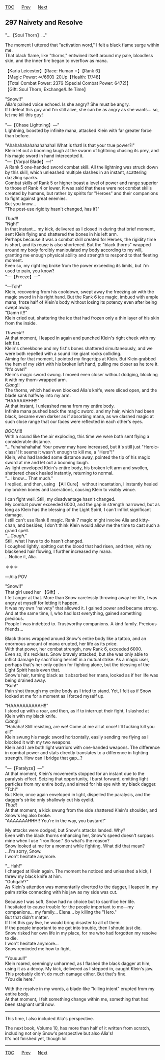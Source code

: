 [TOC](../readme.md)&nbsp;&nbsp;&nbsp;&nbsp;&nbsp;&nbsp;[Prev](chapter0296.md)&nbsp;&nbsp;&nbsp;&nbsp;&nbsp;&nbsp;[Next](chapter0298.md)



## 297 Naivety and Resolve

"...【Soul Thorn】..."  
  
The moment I uttered that "activation word," I felt a black flame surge
within me.  
That black flame, like "thorns," entwined itself around my pale,
bloodless skin, and the inner fire began to overflow as mana.  
  
【Karla Leicester】【Race: Human ♀】【Rank 6】  
【Magic Power: ∞/660】20Up【Health: 17/48】  
【Total Combat Power: 2376 (Special Combat Power: 6472)】  
【Gift: Soul Thorn, Exchange/Life Time】  
  
"Snow!!"  
Alia's pained voice echoed. Is she angry? She must be angry.  
If I defeat this guy and I'm still alive, she can be as angry as she
wants... so, let me kill this guy!  
  
"―【Chase Lightning】―"  
Lightning, boosted by infinite mana, attacked Klein with far greater
force than before.  
  
"Ahahahahahahahahaha! What is that! Is that your true power?!"  
Klein let out a booming laugh at the swarm of lightning chasing its
prey, and his magic sword in hand intercepted it.  
"―【Vorpal Blade】―!"  
A Rank 5 one-handed sword combat skill. All the lightning was struck
down by this skill, which unleashed multiple slashes in an instant,
scattering dazzling sparks.  
Combat skills of Rank 5 or higher boast a level of power and range
superior to those of Rank 4 or lower. It was said that these were not
combat skills created by humans, but rather by spirits for "Heroes" and
their companions to fight against great enemies.  
But you know...  
"The post-use rigidity hasn't changed, has it?"  
  
*Thud*!!  
"Ngh!"  
In that instant... my kick, delivered as I closed in during that brief
moment, sent Klein flying and shattered the bones in his left arm.  
Perhaps because it was a combat skill created for Heroes, the rigidity
time is short, and its reuse is also shortened. But the "black thorns"
wrapped around my body forcibly manipulated my body according to my
will, granting me enough physical ability and strength to respond to
that fleeting moment.  
Even so, my right leg broke from the power exceeding its limits, but I'm
used to pain, you know?  
"―【Freeze】―"  
  
"―Tch!"  
Klein, recovering from his cooldown, swept away the freezing air with
the magic sword in his right hand. But the Rank 6 ice magic, imbued with
ample mana, froze half of Klein's body without losing its potency even
after being swept away.  
"Damn it!!"  
Klein cried out, shattering the ice that had frozen only a thin layer of
his skin from the inside.  
  
*Thwack*!!  
At that moment, I leaped in again and punched Klein's right cheek with
my left fist.  
Klein's cheekbone and my fist's bones shattered simultaneously, and we
were both repelled with a sound like giant rocks colliding.  
Aiming for that moment, I pointed my fingertips at Klein. But Klein
grabbed the hem of my skirt with his broken left hand, pulling me closer
as he tore it.  
"It's over!"  
Klein's magic sword swung. I moved even closer without dodging, blocking
it with my thorn-wrapped arm.  
*Clang*!!  
The thorns, which had even blocked Alia's knife, were sliced open, and
the blade sank halfway into my arm.  
"HAAAAAHHH!!"  
At that instant, I unleashed mana from my entire body.  
Infinite mana pushed back the magic sword, and my hair, which had been
black, became even darker as if absorbing mana, as we clashed magic at
such close range that our faces were reflected in each other's eyes.  
  
*BOOM*!!!  
With a sound like the air exploding, this time we were both sent flying
a considerable distance.  
"...Fuhahahahaha! Your power may have increased, but it's still just
"Heroic-class"! It seems it wasn't enough to kill me, a "Hero"!"  
Klein, who had landed some distance away, pointed the tip of his magic
sword at me and let out a booming laugh.  
As light enveloped Klein's entire body, his broken left arm and swollen,
shattered cheek healed instantly, returning to normal.  
"...I know... That much."  
I replied, and then, using 【All Cure】 without incantation, I instantly
healed my broken bones and lacerations, causing Klein to visibly
wince.  
  
I can fight well. Still, my disadvantage hasn't changed.  
My combat power exceeded 6000, and the gap in strength narrowed, but as
long as Klein has the blessing of the Light Spirit, I can't inflict
significant damage.  
I still can't use Rank 8 magic. Rank 7 magic might involve Alia and
kitty-chan, and besides, I don't think Klein would allow me the time to
cast such a grand spell.  
"...*Cough*."  
Still, what I have to do hasn't changed.  
I coughed lightly, spitting out the blood that had risen, and then, with
my blackened hair flowing, I further increased my mana.  
...Notice it, Alia.  
  
＊＊＊  
  
―Alia POV  
  
"Snow!!"  
That girl used her 【Gift】.  
I felt anger at that. More than Snow carelessly throwing away her life,
I was angry at myself for letting it happen.  
It was my own "naivety" that allowed it. I gained power and became
strong. And at the same time, I, who had lost everything, gained
something precious.  
People I was indebted to. Trustworthy companions. A kind family.
Precious friends...  
  
Black thorns wrapped around Snow's entire body like a tattoo, and an
enormous amount of mana erupted, her life as its price.  
With that power, her combat strength, now Rank 6, exceeded 6000.  
Even so, it's reckless. Snow bravely attacked, but she was only able to
inflict damage by sacrificing herself in a mutual strike. As a magic
user, perhaps that's her only option for fighting alone, but the
blessing of the Light Spirit heals even that.  
Snow's hair, turning black as it absorbed her mana, looked as if her
life was being drained away.  
"Kuh!"  
Pain shot through my entire body as I tried to stand. Yet, I felt as if
Snow looked at me for a moment as I forced myself up.  
  
"HAAAAAAAAAAH!!"  
I stood up with a roar, and then, as if to interrupt their fight, I
slashed at Klein with my black knife.  
*Clang*!!  
"Hahaha! Still resisting, are we! Come at me all at once! I'll fucking
kill you all!"  
Klein swung his magic sword horizontally, easily sending me flying as I
blocked it with my two weapons.  
Klein and I are both light warriors with one-handed weapons. The
difference in combat power and stats directly translates to a difference
in fighting strength. How can I bridge that gap...?  
  
"―【Paralyze】―"  
At that moment, Klein's movements stopped for an instant due to the
paralysis effect. Seizing that opportunity, I burst forward, emitting
light particles from my entire body, and aimed for his eye with my black
dagger.  
"Tch!"  
But Klein, once again enveloped in light, dispelled the paralysis, and
the dagger's strike only shallowly cut his eyelid.  
*Thud*!  
At that moment, a kick swung from the side shattered Klein's shoulder,
and Snow's leg also broke.  
"AAAAAAAHHH!! You're in the way, you bastard!"  
  
My attacks were dodged, but Snow's attacks landed. Why?  
Even with the black thorns enhancing her, Snow's speed doesn't surpass
mine when I use "Iron Rose." So what's the reason?  
Snow looked at me for a moment while fighting. What did that mean?  
...I'm sorry, Snow.  
I won't hesitate anymore.  
  
"...Hah!"  
I charged at Klein again. The moment he noticed and unleashed a kick, I
threw my black knife at him.  
"Guhgah!?"  
As Klein's attention was momentarily diverted to the dagger, I leaped
in, my palm strike connecting with his jaw as my side was cut.  
  
Because I was soft, Snow had no choice but to sacrifice her life.  
I hesitated to cause trouble for the people important to me—my
companions... my family... Elena... by killing the "Hero."  
But that didn't matter.  
If I let this guy live, he would bring disaster to all of them.  
If the people important to me get into trouble, then I should just
die.  
Snow risked her own life in my place, for me who had forgotten my
resolve to die.  
I won't hesitate anymore...  
Snow reminded me how to fight.  
  
"Youuuu!!"  
Klein roared, seemingly unharmed, as I flashed the black dagger at him,
using it as a decoy. My kick, delivered as I stepped in, caught Klein's
jaw.  
This probably didn't do much damage either. But that's fine.  
"You die here."  
  
With the resolve in my words, a blade-like "killing intent" erupted from
my entire body.  
At that moment, I felt something change within me, something that had
been stagnant until now.  
  
  

------------------------------------------------------------------------

This time, I also included Alia's perspective.  
  
The next book, Volume 10, has more than half of it written from scratch,
including not only Snow's perspective but also Alia's!  
It's not finished yet, though lol  


---
[TOC](../readme.md)&nbsp;&nbsp;&nbsp;&nbsp;&nbsp;&nbsp;[Prev](chapter0296.md)&nbsp;&nbsp;&nbsp;&nbsp;&nbsp;&nbsp;[Next](chapter0298.md)

